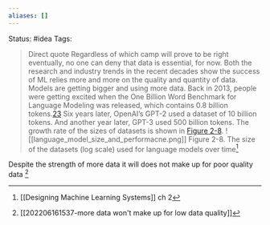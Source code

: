 ```yaml
---
aliases: []
---
```

Status: #idea
Tags: 

>Direct quote
>Regardless of which camp will prove to be right eventually, no one can deny that data is essential, for now. Both the research and industry trends in the recent decades show the success of ML relies more and more on the quality and quantity of data. Models are getting bigger and using more data. Back in 2013, people were getting excited when the One Billion Word Benchmark for Language Modeling was released, which contains 0.8 billion tokens.[23](https://learning.oreilly.com/library/view/designing-machine-learning/9781098107956/ch02.html#ch01fn56) Six years later, OpenAI’s GPT-2 used a dataset of 10 billion tokens. And another year later, GPT-3 used 500 billion tokens. The growth rate of the sizes of datasets is shown in [Figure 2-8](https://learning.oreilly.com/library/view/designing-machine-learning/9781098107956/ch02.html#the_size_of_the_datasets_left_parenthes).
>![[language_model_size_and_performacne.png]]
>Figure 2-8. The size of the datasets (log scale) used for language models over time[^1]

Despite the strength of more data it will does not make up for poor quality data [^2]
[^1]:[[Designing Machine Learning Systems]] ch 2
[^2]:[[202206161537-more data won't make up for low data quality]]